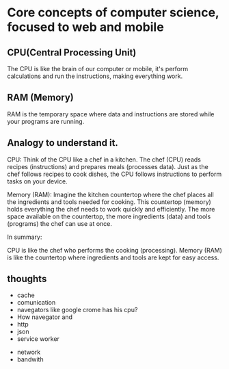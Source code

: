 # Core concepts of computer science, focused to web and mobile

## CPU(Central Processing Unit)

The CPU is like the brain of our computer or mobile, it's perform calculations and run
the instructions, making everything work.

## RAM (Memory)

RAM is the temporary space where data and instructions are stored while your programs are running.

## Analogy to understand it.

CPU: Think of the CPU like a chef in a kitchen. The chef (CPU) reads recipes (instructions) and prepares meals (processes data). Just as the chef follows recipes to cook dishes, the CPU follows instructions to perform tasks on your device.

Memory (RAM): Imagine the kitchen countertop where the chef places all the ingredients and tools needed for cooking. This countertop (memory) holds everything the chef needs to work quickly and efficiently. The more space available on the countertop, the more ingredients (data) and tools (programs) the chef can use at once.

In summary:

CPU is like the chef who performs the cooking (processing).
Memory (RAM) is like the countertop where ingredients and tools are kept for easy access.

## thoughts

- cache
- comunication
- navegators like google crome has his cpu?
- How navegator and
- http
- json
- service worker

<!-- <Cloud things> -->

- network
- bandwith
